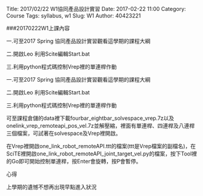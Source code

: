 Title: 2017/02/22 W1協同產品設計實習
Date: 2017-02-22 11:00
Category: Course
Tags: syllabus, w1
Slug: W1
Author: 40423221

###20170222W1上課內容

一.可至2017 Spring 協同產品設計實習觀看這學期的課程大綱

二.開啟Leo 利用Scite編輯Start.bat  

三.利用python程式碼控制Vrep裡的單連桿作動

<!-- PELICAN_END_SUMMARY -->

一.可至2017 Spring 協同產品設計實習觀看這學期的課程大綱

二.開啟Leo 利用Scite編輯Start.bat  

三.利用python程式碼控制Vrep裡的單連桿作動

可至課程倉儲的data裡下載fourbar_eightbar_solvespace_vrep.7z以及onelink_vrep_remoteapi_pos_vel.7z並解壓縮，裡面有單連桿、四連桿及八連桿三個檔案，可試著在solvespace及Vrep裡開啟。

在Vrep裡開啟one_link_robot_remoteAPI.ttt的檔案(ttt是Vrep檔案的副檔名)，在SciTE裡開啟one_link_robot_remoteAPI_joint_target_vel.py的檔案，按下Tool裡的Go即可開始控制單連桿，按Enter會旋轉，按P會暫停。

心得

上學期的遺憾不想再出現早點進入狀況